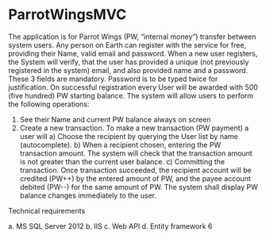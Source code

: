 # ParrotWingsMVC
The application is for Parrot Wings (PW, “internal money”) transfer between system users. 
Any person on Earth can register with the service for free, providing their Name, valid
email and password.
When a new user registers, the System will verify, that the user has provided a unique (not previously
registered in the system) email, and also provided name and a password. These 3 fields are
mandatory. Password is to be typed twice for justification. 
On successful registration every User will be awarded with 500 (five hundred) PW starting balance.
The system will allow users to perform the following operations:
1) See their Name and current PW balance always on screen
2) Create a new transaction. 
To make a new transaction (PW payment) a user will
a) Choose the recipient by querying the User list by name (autocomplete).
b) When a recipient chosen, entering the PW transaction amount. The system will check
that the transaction amount is not greater than the current user balance.
c) Committing the transaction. Once transaction succeeded, the recipient account will be
credited (PW++) by the entered amount of PW, and the payee account debited (PW--)
for the same amount of PW. The system shall display PW balance changes immediately
to the user.

Technical requirements

a. MS SQL Server 2012
b. IIS
c. Web API
d. Entity framework 6
